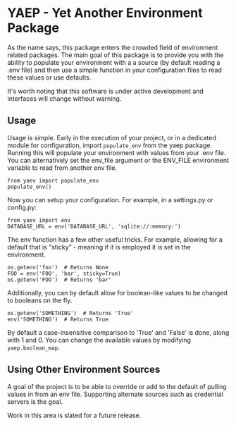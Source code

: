YAEP - Yet Another Environment Package
======================================

As the name says, this package enters the crowded field of 
environment related packages.  The main goal of this package
is to provide you with the ability to populate your
environment with a a source (by default reading a .env file)
and then use a simple function in your configuration files
to read these values or use defaults.

It's worth noting that this software is under active
development and interfaces will change without warning.

Usage
-----

Usage is simple. Early in the execution of your project, or
in a dedicated module for configuration, import `populate_env`
from the yaep package.  Running this will populate your
environment with values from your .env file.  You can
alternatively set the env_file argument or the ENV_FILE
environment variable to read from another env file.

    from yaev import populate_env
    populate_env()

Now you can setup your configuration. For example, in a
settings.py or config.py:

    from yaev import env
    DATABASE_URL = env('DATABASE_URL', 'sqlite://:memory:')

The env function has a few other useful tricks.  For example,
allowing for a default that is "sticky" - meaning if it is
employed it is set in the environment.

    os.getenv('foo')  # Returns None
    FOO = env('FOO', 'bar', sticky=True)
    os.getenv('FOO')  # Returns 'bar'

Additionally, you can by default allow for boolean-like values
to be changed to booleans on the fly.

    os.getenv('SOMETHING')  # Returns 'True'
    env('SOMETHING')  # Returns True

By default a case-insensitive comparison to 'True' and 'False'
is done, along with 1 and 0.  You can change the available
values by modifying `yaep.boolean_map`.

Using Other Environment Sources
-------------------------------

A goal of the project is to be able to override or add to the
default of pulling values in from an env file. Supporting
alternate sources such as credential servers is the goal.

Work in this area is slated for a future release.
